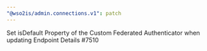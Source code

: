 ```yaml
---
"@wso2is/admin.connections.v1": patch
---
```


Set isDefault Property of the Custom Federated Authenticator when updating Endpoint Details #7510
